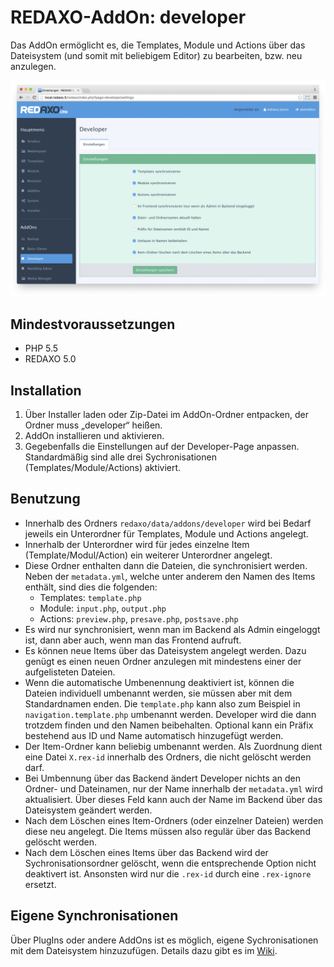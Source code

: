 REDAXO-AddOn: developer
=======================

Das AddOn ermöglicht es, die Templates, Module und Actions über das Dateisystem (und somit mit beliebigem Editor) zu bearbeiten, bzw. neu anzulegen.

![Screenshot](https://raw.githubusercontent.com/FriendsOfREDAXO/developer/assets/developer.png)

Mindestvoraussetzungen
----------------------

* PHP 5.5
* REDAXO 5.0

Installation
------------

1. Über Installer laden oder Zip-Datei im AddOn-Ordner entpacken, der Ordner muss „developer“ heißen.
2. AddOn installieren und aktivieren.
3. Gegebenfalls die Einstellungen auf der Developer-Page anpassen. Standardmäßig sind alle drei Sychronisationen (Templates/Module/Actions) aktiviert.

Benutzung
---------

* Innerhalb des Ordners `redaxo/data/addons/developer` wird bei Bedarf jeweils ein Unterordner für Templates, Module und Actions angelegt.
* Innerhalb der Unterordner wird für jedes einzelne Item (Template/Modul/Action) ein weiterer Unterordner angelegt.
* Diese Ordner enthalten dann die Dateien, die synchronisiert werden. Neben der `metadata.yml`, welche unter anderem den Namen des Items enthält, sind dies die folgenden:
    - Templates: `template.php`
    - Module: `input.php`, `output.php`
    - Actions: `preview.php`, `presave.php`, `postsave.php`
* Es wird nur synchronisiert, wenn man im Backend als Admin eingeloggt ist, dann aber auch, wenn man das Frontend aufruft.
* Es können neue Items über das Dateisystem angelegt werden. Dazu genügt es einen neuen Ordner anzulegen mit mindestens einer der aufgelisteten Dateien.
* Wenn die automatische Umbenennung deaktiviert ist, können die Dateien individuell umbenannt werden, sie müssen aber mit dem Standardnamen enden. Die `template.php` kann also zum Beispiel in `navigation.template.php` umbenannt werden. Developer wird die dann trotzdem finden und den Namen beibehalten. Optional kann ein Präfix bestehend aus ID und Name automatisch hinzugefügt werden.
* Der Item-Ordner kann beliebig umbenannt werden. Als Zuordnung dient eine Datei `X.rex-id` innerhalb des Ordners, die nicht gelöscht werden darf.
* Bei Umbennung über das Backend ändert Developer nichts an den Ordner- und Dateinamen, nur der Name innerhalb der `metadata.yml` wird aktualisiert. Über dieses Feld kann auch der Name im Backend über das Dateisystem geändert werden.
* Nach dem Löschen eines Item-Ordners (oder einzelner Dateien) werden diese neu angelegt. Die Items müssen also regulär über das Backend gelöscht werden.
* Nach dem Löschen eines Items über das Backend wird der Sychronisationsordner gelöscht, wenn die entsprechende Option nicht deaktivert ist. Ansonsten wird nur die `.rex-id` durch eine `.rex-ignore` ersetzt.

Eigene Synchronisationen
------------------------

Über PlugIns oder andere AddOns ist es möglich, eigene Sychronisationen mit dem Dateisystem hinzuzufügen. Details dazu gibt es im [Wiki](https://github.com/friendsofredaxo/developer/wiki/Eigene-Synchronisationen).
